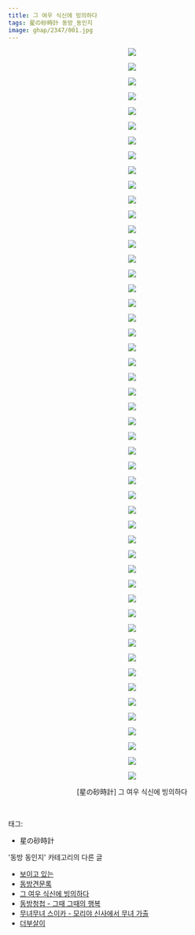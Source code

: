 ```yaml
---
title: 그 여우 식신에 빙의하다
tags: 星の砂時計 동방_동인지
image: ghap/2347/001.jpg
---
```

<div class="article">
<p style="text-align: center; clear: none; float: none;"><img src="{{ site.nasurl }}/ghap/2347/001.jpg"/></p>
<p style="text-align: center; clear: none; float: none;"><img src="{{ site.nasurl }}/ghap/2347/002.jpg"/></p>
<p style="text-align: center; clear: none; float: none;"><img src="{{ site.nasurl }}/ghap/2347/003.jpg"/></p>
<p style="text-align: center; clear: none; float: none;"><img src="{{ site.nasurl }}/ghap/2347/004.jpg"/></p>
<p style="text-align: center; clear: none; float: none;"><img src="{{ site.nasurl }}/ghap/2347/005.jpg"/></p>
<p style="text-align: center; clear: none; float: none;"><img src="{{ site.nasurl }}/ghap/2347/006.jpg"/></p>
<p style="text-align: center; clear: none; float: none;"><img src="{{ site.nasurl }}/ghap/2347/007.jpg"/></p>
<p style="text-align: center; clear: none; float: none;"><img src="{{ site.nasurl }}/ghap/2347/008.jpg"/></p>
<p style="text-align: center; clear: none; float: none;"><img src="{{ site.nasurl }}/ghap/2347/009.jpg"/></p>
<p style="text-align: center; clear: none; float: none;"><img src="{{ site.nasurl }}/ghap/2347/010.jpg"/></p>
<p style="text-align: center; clear: none; float: none;"><img src="{{ site.nasurl }}/ghap/2347/011.jpg"/></p>
<p style="text-align: center; clear: none; float: none;"><img src="{{ site.nasurl }}/ghap/2347/012.jpg"/></p>
<p style="text-align: center; clear: none; float: none;"><img src="{{ site.nasurl }}/ghap/2347/013.jpg"/></p>
<p style="text-align: center; clear: none; float: none;"><img src="{{ site.nasurl }}/ghap/2347/014.jpg"/></p>
<p style="text-align: center; clear: none; float: none;"><img src="{{ site.nasurl }}/ghap/2347/015.jpg"/></p>
<p style="text-align: center; clear: none; float: none;"><img src="{{ site.nasurl }}/ghap/2347/016.jpg"/></p>
<p style="text-align: center; clear: none; float: none;"><img src="{{ site.nasurl }}/ghap/2347/017.jpg"/></p>
<p style="text-align: center; clear: none; float: none;"><img src="{{ site.nasurl }}/ghap/2347/018.jpg"/></p>
<p style="text-align: center; clear: none; float: none;"><img src="{{ site.nasurl }}/ghap/2347/019.jpg"/></p>
<p style="text-align: center; clear: none; float: none;"><img src="{{ site.nasurl }}/ghap/2347/020.jpg"/></p>
<p style="text-align: center; clear: none; float: none;"><img src="{{ site.nasurl }}/ghap/2347/021.jpg"/></p>
<p style="text-align: center; clear: none; float: none;"><img src="{{ site.nasurl }}/ghap/2347/022.jpg"/></p>
<p style="text-align: center; clear: none; float: none;"><img src="{{ site.nasurl }}/ghap/2347/023.jpg"/></p>
<p style="text-align: center; clear: none; float: none;"><img src="{{ site.nasurl }}/ghap/2347/024.jpg"/></p>
<p style="text-align: center; clear: none; float: none;"><img src="{{ site.nasurl }}/ghap/2347/025.jpg"/></p>
<p style="text-align: center; clear: none; float: none;"><img src="{{ site.nasurl }}/ghap/2347/026.jpg"/></p>
<p style="text-align: center; clear: none; float: none;"><img src="{{ site.nasurl }}/ghap/2347/027.jpg"/></p>
<p style="text-align: center; clear: none; float: none;"><img src="{{ site.nasurl }}/ghap/2347/028.jpg"/></p>
<p style="text-align: center; clear: none; float: none;"><img src="{{ site.nasurl }}/ghap/2347/029.jpg"/></p>
<p style="text-align: center; clear: none; float: none;"><img src="{{ site.nasurl }}/ghap/2347/030.jpg"/></p>
<p style="text-align: center; clear: none; float: none;"><img src="{{ site.nasurl }}/ghap/2347/031.jpg"/></p>
<p style="text-align: center; clear: none; float: none;"><img src="{{ site.nasurl }}/ghap/2347/032.jpg"/></p>
<p style="text-align: center; clear: none; float: none;"><img src="{{ site.nasurl }}/ghap/2347/033.jpg"/></p>
<p style="text-align: center; clear: none; float: none;"><img src="{{ site.nasurl }}/ghap/2347/034.jpg"/></p>
<p style="text-align: center; clear: none; float: none;"><img src="{{ site.nasurl }}/ghap/2347/035.jpg"/></p>
<p style="text-align: center; clear: none; float: none;"><img src="{{ site.nasurl }}/ghap/2347/036.jpg"/></p>
<p style="text-align: center; clear: none; float: none;"><img src="{{ site.nasurl }}/ghap/2347/037.jpg"/></p>
<p style="text-align: center; clear: none; float: none;"><img src="{{ site.nasurl }}/ghap/2347/038.jpg"/></p>
<p style="text-align: center; clear: none; float: none;"><img src="{{ site.nasurl }}/ghap/2347/039.jpg"/></p>
<p style="text-align: center; clear: none; float: none;"><img src="{{ site.nasurl }}/ghap/2347/040.jpg"/></p>
<p style="text-align: center; clear: none; float: none;"><img src="{{ site.nasurl }}/ghap/2347/041.jpg"/></p>
<p style="text-align: center; clear: none; float: none;"><img src="{{ site.nasurl }}/ghap/2347/042.jpg"/></p>
<p style="text-align: center; clear: none; float: none;"><img src="{{ site.nasurl }}/ghap/2347/043.jpg"/></p>
<p style="text-align: center; clear: none; float: none;"><img src="{{ site.nasurl }}/ghap/2347/044.jpg"/></p>
<p style="text-align: center; clear: none; float: none;"><img src="{{ site.nasurl }}/ghap/2347/045.jpg"/></p>
<p style="text-align: center; clear: none; float: none;"><img src="{{ site.nasurl }}/ghap/2347/046.jpg"/></p>
<p style="text-align: center; clear: none; float: none;"><img src="{{ site.nasurl }}/ghap/2347/047.jpg"/></p>
<p style="text-align: center; clear: none; float: none;"><img src="{{ site.nasurl }}/ghap/2347/048.jpg"/></p>
<p style="text-align: center; clear: none; float: none;"><img src="{{ site.nasurl }}/ghap/2347/049.jpg"/></p>
<p style="text-align: center; clear: none; float: none;"><img src="{{ site.nasurl }}/ghap/2347/050.jpg"/></p>
<p style="text-align: center; clear: none; float: none;">[星の砂時計] 그 여우 식신에 빙의하다</p>
<p><br/></p>
</div><div class="tagTrail">
<p>태그: </p>
<ul>
<li>星の砂時計</li>
</ul>
</div><div class="another">
<p>'동방 동인지' 카테고리의 다른 글</p>
<ul>
<li><a href="/2016-09-26-ghap_2351">보이고 있는</a></li>
<li><a href="/2016-09-26-ghap_2350">동방견문록</a></li>
<li><a href="/2016-09-25-ghap_2347">그 여우 식신에 빙의하다</a></li>
<li><a href="/2016-09-25-ghap_2346">동방청첩 - 그때 그때의 행복</a></li>
<li><a href="/2016-09-25-ghap_2345">무녀무녀 스이카 - 모리야 신사에서 무녀 가출</a></li>
<li><a href="/2016-09-25-ghap_2344">더부살이</a></li>
</ul>
</div><div class="cb_module cb_fluid">
<div class="cb_wrt cb_profile">
</div><!-- commentList close -->
</div>